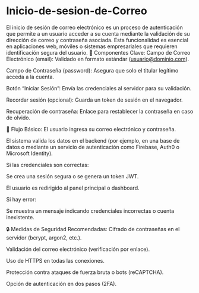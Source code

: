 # Inicio-de-sesion-de-Correo
El inicio de sesión de correo electrónico es un proceso de autenticación que permite a un usuario acceder a su cuenta mediante la validación de su dirección de correo y contraseña asociada. Esta funcionalidad es esencial en aplicaciones web, móviles o sistemas empresariales que requieren identificación segura del usuario.
🔐 Componentes Clave:
Campo de Correo Electrónico (email): Validado en formato estándar (usuario@dominio.com).

Campo de Contraseña (password): Asegura que solo el titular legítimo acceda a la cuenta.

Botón “Iniciar Sesión”: Envía las credenciales al servidor para su validación.

Recordar sesión (opcional): Guarda un token de sesión en el navegador.

Recuperación de contraseña: Enlace para restablecer la contraseña en caso de olvido.

🔄 Flujo Básico:
El usuario ingresa su correo electrónico y contraseña.

El sistema valida los datos en el backend (por ejemplo, en una base de datos o mediante un servicio de autenticación como Firebase, Auth0 o Microsoft Identity).

Si las credenciales son correctas:

Se crea una sesión segura o se genera un token JWT.

El usuario es redirigido al panel principal o dashboard.

Si hay error:

Se muestra un mensaje indicando credenciales incorrectas o cuenta inexistente.

🔒 Medidas de Seguridad Recomendadas:
Cifrado de contraseñas en el servidor (bcrypt, argon2, etc.).

Validación del correo electrónico (verificación por enlace).

Uso de HTTPS en todas las conexiones.

Protección contra ataques de fuerza bruta o bots (reCAPTCHA).

Opción de autenticación en dos pasos (2FA).

